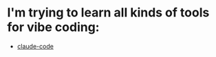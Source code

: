 # I'm trying to learn all kinds of tools for vibe coding:

- [claude-code](https://github.com/AmAzing129/Amazing-Vibe-Coding/blob/main/claude-code.md)

